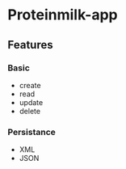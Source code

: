 # Proteinmilk-app

## Features

### Basic
- create
- read 
- update
- delete
 
 ### Persistance
 - XML
 - JSON
 

